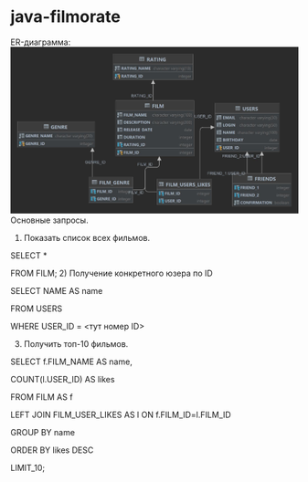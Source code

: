 # java-filmorate
ER-диаграмма:
![ER-диаграмма](Filmorate.jpg)
Основные запросы. 
1) Показать список всех фильмов.

SELECT *

FROM FILM;
2) Получение конкретного юзера по ID

SELECT NAME AS name

FROM USERS

WHERE USER_ID = <тут номер ID>

3) Получить топ-10 фильмов.

SELECT f.FILM_NAME AS name,

COUNT(l.USER_ID) AS likes

FROM FILM AS f

LEFT JOIN FILM_USER_LIKES AS l ON f.FILM_ID=l.FILM_ID

GROUP BY name

ORDER BY likes DESC

LIMIT_10;
